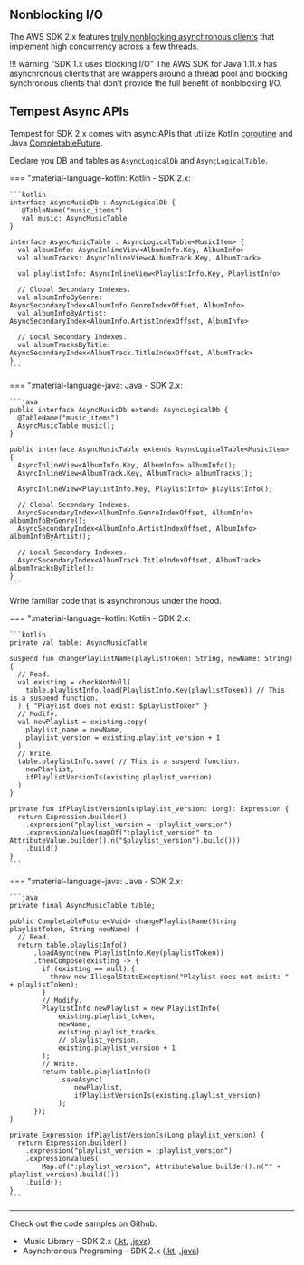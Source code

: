 ## Nonblocking I/O
The AWS SDK 2.x features [truly nonblocking asynchronous clients](https://docs.aws.amazon.com/sdk-for-java/latest/developer-guide/asynchronous.html) that implement high 
concurrency across a few threads.

!!! warning "SDK 1.x uses blocking I/O"
    The AWS SDK for Java 1.11.x has asynchronous clients that are wrappers around a thread pool and blocking synchronous clients that don’t provide the full benefit of nonblocking I/O.

## Tempest Async APIs
Tempest for SDK 2.x comes with async APIs that utilize Kotlin [coroutine](https://kotlinlang.org/docs/coroutines-overview.html) and Java [CompletableFuture](https://docs.oracle.com/javase/8/docs/api/java/util/concurrent/CompletableFuture.html).

Declare you DB and tables as `AsyncLogicalDb` and `AsyncLogicalTable`.

=== ":material-language-kotlin: Kotlin - SDK 2.x: 

    ```kotlin
    interface AsyncMusicDb : AsyncLogicalDb {
       @TableName("music_items")
       val music: AsyncMusicTable
    }
    
    interface AsyncMusicTable : AsyncLogicalTable<MusicItem> {
      val albumInfo: AsyncInlineView<AlbumInfo.Key, AlbumInfo>
      val albumTracks: AsyncInlineView<AlbumTrack.Key, AlbumTrack>
    
      val playlistInfo: AsyncInlineView<PlaylistInfo.Key, PlaylistInfo>
    
      // Global Secondary Indexes.
      val albumInfoByGenre: AsyncSecondaryIndex<AlbumInfo.GenreIndexOffset, AlbumInfo>
      val albumInfoByArtist: AsyncSecondaryIndex<AlbumInfo.ArtistIndexOffset, AlbumInfo>
    
      // Local Secondary Indexes.
      val albumTracksByTitle: AsyncSecondaryIndex<AlbumTrack.TitleIndexOffset, AlbumTrack>
    }
    ```

=== ":material-language-java: Java - SDK 2.x: 

    ```java
    public interface AsyncMusicDb extends AsyncLogicalDb {
      @TableName("music_items")
      AsyncMusicTable music();
    }
    
    public interface AsyncMusicTable extends AsyncLogicalTable<MusicItem> {
      AsyncInlineView<AlbumInfo.Key, AlbumInfo> albumInfo();
      AsyncInlineView<AlbumTrack.Key, AlbumTrack> albumTracks();
    
      AsyncInlineView<PlaylistInfo.Key, PlaylistInfo> playlistInfo();
    
      // Global Secondary Indexes.
      AsyncSecondaryIndex<AlbumInfo.GenreIndexOffset, AlbumInfo> albumInfoByGenre();
      AsyncSecondaryIndex<AlbumInfo.ArtistIndexOffset, AlbumInfo> albumInfoByArtist();
    
      // Local Secondary Indexes.
      AsyncSecondaryIndex<AlbumTrack.TitleIndexOffset, AlbumTrack> albumTracksByTitle();
    }
    ```

Write familiar code that is asynchronous under the hood. 

=== ":material-language-kotlin: Kotlin - SDK 2.x: 

    ```kotlin
    private val table: AsyncMusicTable
  
    suspend fun changePlaylistName(playlistToken: String, newName: String) {
      // Read.
      val existing = checkNotNull(
        table.playlistInfo.load(PlaylistInfo.Key(playlistToken)) // This is a suspend function.
      ) { "Playlist does not exist: $playlistToken" }
      // Modify.
      val newPlaylist = existing.copy(
        playlist_name = newName,
        playlist_version = existing.playlist_version + 1
      )
      // Write.
      table.playlistInfo.save( // This is a suspend function.
        newPlaylist,
        ifPlaylistVersionIs(existing.playlist_version)
      )
    }
  
    private fun ifPlaylistVersionIs(playlist_version: Long): Expression {
      return Expression.builder()
        .expression("playlist_version = :playlist_version")
        .expressionValues(mapOf(":playlist_version" to AttributeValue.builder().n("$playlist_version").build()))
        .build()
    }
    ```

=== ":material-language-java: Java - SDK 2.x: 

    ```java
    private final AsyncMusicTable table;

    public CompletableFuture<Void> changePlaylistName(String playlistToken, String newName) {
      // Read.
      return table.playlistInfo()
          .loadAsync(new PlaylistInfo.Key(playlistToken))
          .thenCompose(existing -> {
            if (existing == null) {
              throw new IllegalStateException("Playlist does not exist: " + playlistToken);
            }
            // Modify.
            PlaylistInfo newPlaylist = new PlaylistInfo(
                existing.playlist_token,
                newName,
                existing.playlist_tracks,
                // playlist_version.
                existing.playlist_version + 1
            );
            // Write.
            return table.playlistInfo()
                .saveAsync(
                    newPlaylist,
                    ifPlaylistVersionIs(existing.playlist_version)
                );
          });
    }

    private Expression ifPlaylistVersionIs(Long playlist_version) {
      return Expression.builder()
        .expression("playlist_version = :playlist_version")
        .expressionValues(
            Map.of(":playlist_version", AttributeValue.builder().n("" + playlist_version).build()))
        .build();
    }
    ```

---

Check out the code samples on Github:

* Music Library - SDK 2.x ([.kt](https://github.com/cashapp/tempest/tree/main/samples/musiclibrary2/src/main/kotlin/app/cash/tempest2/musiclibrary), [.java](https://github.com/cashapp/tempest/tree/main/samples/musiclibrary2/src/main/java/app/cash/tempest2/musiclibrary/java))
* Asynchronous Programing - SDK 2.x ([.kt](https://github.com/cashapp/tempest/blob/main/samples/guides2/src/main/kotlin/app/cash/tempest2/guides/AsynchronousProgramming.kt), [.java](https://github.com/cashapp/tempest/blob/main/samples/guides2/src/main/java/app/cash/tempest2/guides/java/AsynchronousProgramming.java))

